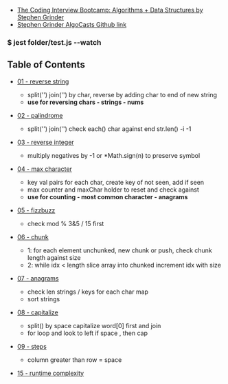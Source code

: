 

- [The Coding Interview Bootcamp: Algorithms + Data Structures by Stephen Grinder](https://www.udemy.com/course/coding-interview-bootcamp-algorithms-and-data-structure/)
- [Stephen Grinder AlgoCasts Github link](https://github.com/StephenGrider/AlgoCasts)


### $ jest folder/test.js --watch

## Table of Contents
- [01 - reverse string](exercises/reverse-string)
    - split('') join('') by char, reverse by adding char to end of new string
    - **use for reversing chars - strings - nums**

- [02 - palindrome](exercises/palindrome)
    - split('') join('') check each() char against end str.len() -i -1 

- [03 - reverse integer](exercises/reverse-int)
    - multiply negatives by -1 or *Math.sign(n) to preserve symbol

- [04 - max character](exercises/max-char)
    - key val pairs for each char, create key of not seen, add if seen 
    - max counter and maxChar holder to reset and check against
    - **use for counting - most common character - anagrams**
 
- [05 - fizzbuzz](exercises/fizzbuzz)
    - check mod % 3&5 / 15 first

- [06 - chunk](exercises/chunk)
    - 1: for each element unchunked, new chunk or push, check chunk length against size
    - 2: while idx < length slice array into chunked increment idx with size

- [07 - anagrams](exercises/anagrams)
    - check len strings / keys for each char map
    - sort strings

- [08 - capitalize](exercises/capitalize)
    - split() by space capitalize word[0] first and join 
    - for loop and look to left if space , then cap

- [09 - steps](exercises/capitalize)
    - column greater than row = space

- [15 - runtime complexity](exercises/time-complexity)
 